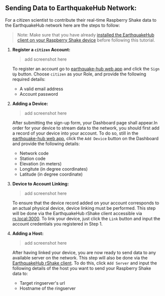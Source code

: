 ## Sending Data to EarthquakeHub Network:
For a citizen scientist to contribute their real-time Raspberry Shake data to the EarthquakeHub network here are the steps to follow:

> Note: Make sure that you have already [installed the EarthquakeHub client on your Raspberry Shake device](upri-earthquake.github.io/client-installation) before following this tutorial.

1. **Register a `citizen` Account:**
   > add screenshot here

   To register an account go to [earthquake-hub web app](https://earthquake.science.upd.edu.ph) and click the `Sign Up` button. Choose `citizen` as your Role, and provide the following required details:
     - A valid email address
     - Account password

1. **Adding a Device:**
   > add screenshot here
   
   After submitting the sign-up form, your Dashboard page shall appear.In order for your device to stream data to the network, you should first add a record of your device into your account. To do so, still in the [earthquake-hub web app](https://earthquake.science.upd.edu.ph), click the `Add Device` button on the Dashboard and provide the following details:
     - Network code
     - Station code
     - Elevation (in meters)
     - Longitute (in degree coordinates)
     - Latitude (in degree coordinate)

1. **Device to Account Linking:**
   > add screenshot here
   
   To ensure that the device record added on your account corresponds to an actual physical device, device linking must be performed. This step will be done via the EarthquakeHub rShake client accessible via [rs.local:3000](rs.local:3000). To link your device, just click the `Link` button and input the account credentials you registered in Step 1.  

1. **Adding a Host:**
   > add screenshot here
   
   After having linked your device, you are now ready to send data to any available server on the network. This step will also be done via the [EarthquakeHub rShake client](rs.local:3000). To do this, click `Add Server` and input the following details of the host you want to send your Raspberry Shake data to: 
     - Target ringserver's url
     - Hostname of the ringserver
   
